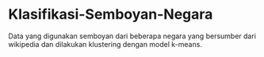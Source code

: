 # Klasifikasi-Semboyan-Negara
Data yang digunakan semboyan dari beberapa negara yang bersumber dari wikipedia dan dilakukan klustering dengan model k-means.
